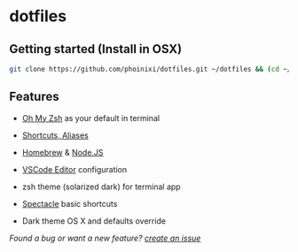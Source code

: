 # dotfiles


## Getting started (Install in OSX)

```sh
git clone https://github.com/phoinixi/dotfiles.git ~/dotfiles && (cd ~/dotfiles && ./install.sh) && rm ~/dotfiles
```

## Features

  - [Oh My Zsh](https://github.com/robbyrussell/oh-my-zsh) as your default in terminal

  - [Shortcuts, Aliases](https://github.com/phoinixi/dotfiles/blob/master/docs/Aliases.md)

  - [Homebrew](http://brew.sh/) & [Node.JS](https://nodejs.org/en/)

  - [VSCode Editor](https://github.com/phoinixi/dotfiles/tree/master/vscode) configuration

  - zsh theme (solarized dark) for terminal app

  - [Spectacle](https://www.spectacleapp.com/) basic shortcuts

  - Dark theme OS X and defaults override


*Found a bug or want a new feature? [create an issue](https://github.com/phoinixi/dotfiles/issues/new)*
